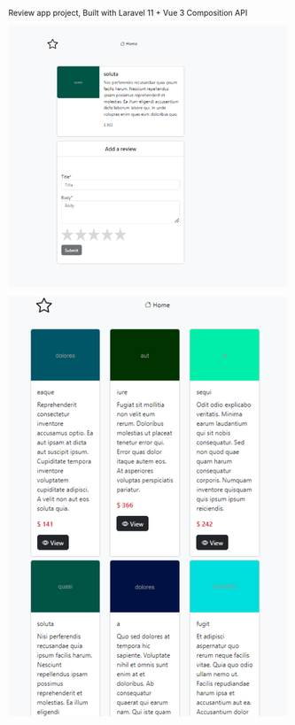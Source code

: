 Review app project, Built with Laravel 11 + Vue 3 Composition API 


![alt text](image.png)


![alt text](image-1.png)